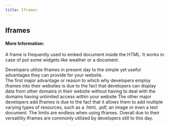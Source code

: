 ```yaml
---
title: Iframes
---
```

## Iframes
#### More Information:
<!-- Please add any articles you think might be helpful to read before writing the article -->
A frame is frequently used to embed document inside the HTML. It works in case of put some widgets like weather or a document.

Developers utilize Iframes in present day to the simple yet useful advantages they can provide for your website.  
  The first major advantage or reason to which why developers employ iframes into their websites is due to the fact that developers can display data from other domains in their website without having to deal with the domains having unlimited access within your website
  The other major developers add Iframes is due to the fact that it allows them to add multiple varying types of resources, such as a .html, .pdf, an image or even a text document.  The limits are endless when using Iframes.  Overall due to their versatility Iframes are commonly utilized by developers still to this day.
